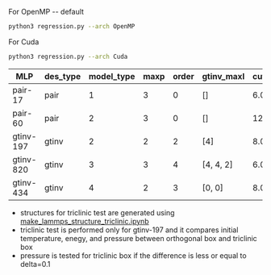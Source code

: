 For OpenMP -- default
```Bash
python3 regression.py --arch OpenMP
```

For Cuda
```Bash
python3 regression.py --arch Cuda
```

| MLP       | des_type | model_type | maxp | order | gtinv_maxl | cutoff | #features |
|-----------|----------|------------|------|-------|------------|--------|-----------|
| pair-17   | pair     | 1          | 3    | 0     | []         | 6.0    | 90        |
| pair-60   | pair     | 2          | 3    | 0     | []         | 12.0   | 22910     |
| gtinv-197 | gtinv    | 2          | 2    | 2     | [4]        | 8.0    | 61605     |
| gtinv-820 | gtinv    | 3          | 3    | 4     | [4, 4, 2]  | 6.0    | 6695      |
| gtinv-434 | gtinv    | 4          | 2    | 3     | [0, 0]     | 8.0    | 5460      |

- structures for triclinic test are generated using [make_lammps_structure_triclinic.ipynb](../../example/triclinic/make_lammps_structure_triclinic.ipynb)
- triclinic test is performed only for gtinv-197 and it compares initial temperature, enegy, and pressure between orthogonal box and triclinic box
- pressure is tested for triclinic box if the difference is less or equal to delta=0.1